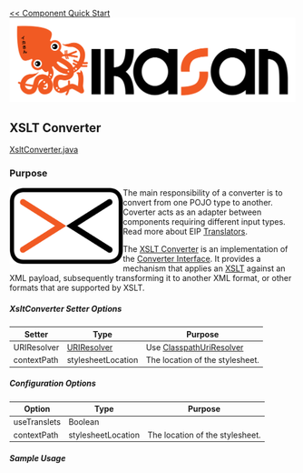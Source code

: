 [<< Component Quick Start](../Readme.md)
![IKASAN](../../developer/docs/quickstart-images/Ikasan-title-transparent.png)
## XSLT Converter
[XsltConverter.java](src/main/java/org/ikasan/component/converter/xml/XsltConverter.java)

### Purpose
<img src="../../developer/docs/quickstart-images/message-translator.png" width="200px" align="left">The main responsibility of a converter is to convert from one POJO type to another. Coverter acts as an adapter between components requiring different input types.
Read more about EIP [Translators](http://www.enterpriseintegrationpatterns.com/patterns/messaging/MessageTranslator.html).  

The [XSLT Converter](src/main/java/org/ikasan/component/converter/xml/XsltConverter.java)
is an implementation of the  [Converter Interface](../spec/component/src/main/java/org/ikasan/spec/component/transformation/Converter.java). 
It provides a mechanism that applies an [XSLT](https://docs.oracle.com/javase/tutorial/jaxp/xslt/transformingXML.html) against an XML payload,
subsequently transforming it to another XML format, or other formats that are supported by XSLT.

##### XsltConverter Setter Options
| Setter | Type | Purpose |
| --- | --- | --- | 
| URIResolver | [URIResolver](https://docs.oracle.com/javase/8/docs/api/javax/xml/transform/URIResolver.html) | Use [ClasspathUriResolver](./src/main/java/)   |
| contextPath | stylesheetLocation | The location of the stylesheet. |

##### Configuration Options
| Option | Type | Purpose |
| --- | --- | --- | 
| useTranslets | Boolean |  |
| contextPath | stylesheetLocation | The location of the stylesheet. |

##### Sample Usage
````java

````
